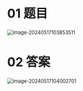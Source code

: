 # 01 题目

<img src="https://cvp.oss-cn-shanghai.aliyuncs.com/picgo/202405171038585.png" alt="image-20240517103853511" style="zoom: 80%;" />



# 02 答案

<img src="https://cvp.oss-cn-shanghai.aliyuncs.com/picgo/202405171040746.png" alt="image-20240517104002701" style="zoom:80%;" />